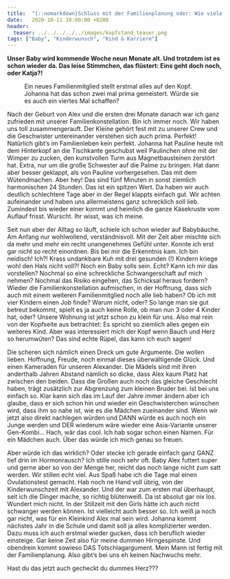 ```yaml
---
title:  "{::nomarkdown}Schluss mit der Familienplanung oder: Wie viele Kinder sind genug? {:/}"
date:   2020-10-11 10:00:00 +0200
header:
  teaser: ../../../../../images/kopfstand_teaser.png
tags: ["Baby", "Kinderwunsch", "Kind & Karriere"]
---
```


**Unser Baby wird kommende Woche neun Monate alt. Und trotzdem ist es schon wieder da. Das leise Stimmchen, das flüstert: Eins geht doch noch, oder Katja?!**

<figure>
  <img src="../../../../../images/kopfstand.png" alt="">
  <figcaption>Ein neues Familienmitglied stellt erstmal alles auf den Kopf. Johanna hat das schon zwei mal prima gemeistert. Würde sie es auch ein viertes Mal schaffen?</figcaption>
</figure>

Nach der Geburt von Alex und die ersten drei Monate danach war ich ganz zufrieden mit unserer Familienkonstellation. Bin ich immer noch. Wir haben uns toll zusammengerauft. Der Kleine gehört fest mit zu unserer Crew und die Geschwister untereinander verstehen sich auch prima. Perfekt! Natürlich gibt’s im Familienleben kein perfekt. Johanna hat Pauline heute mit dem Hinterkopf an die Tischkante geschubst weil Paulinchen ohne mit der Wimper zu zucken, den kunstvollen Turm aus Magnetbausteinen zerstört hat. Extra, nur um die große Schwester auf die Palme zu bringen. Hat dann aber besser geklappt, als von Pauline vorhergesehen. Das mit dem Wütendmachen. Aber hey! Das sind fünf Minuten in sonst ziemlich harmonischen 24 Stunden. Das ist ein spitzen Wert. Da haben wir auch deutlich schlechtere Tage aber in der Regel klappts einfach gut. Wir achten aufeinander und haben uns allermeistens ganz schrecklich soll lieb. Zumindest bis wieder einer kommt und heimlich die ganze Käsekruste vom Auflauf frisst. Wurscht. Ihr wisst, was ich meine. 

Seit nun aber der Alltag so läuft, schiele ich schon wieder auf Babybäuche. Am Anfang nur wohlwollend, verständnisvoll. Mit der Zeit aber mischte sich da mehr und mehr ein recht unangenehmes Gefühl unter. Konnte ich erst gar nicht so recht einordnen. Bis bei mir die Erkenntnis kam. Ich bin neidisch! Ich?! Krass undankbare Kuh mit drei gesunden (!) Kindern kriege wohl den Hals nicht voll?! Noch ein Baby solls sein. Echt? Kann ich mir das vorstellen? Nochmal so eine schreckliche Schwangerschaft auf mich nehmen? Nochmal das Risiko eingehen, das Schicksal heraus fordern? Wieder die Familienkonstellation aufmischen, in der Hoffnung, dass sich auch mit einem weiteren Familienmitglied noch alle lieb haben? Ob ich mit vier Kindern einen Job finde? Warum nicht, oder? So lange man sie gut betreut bekommt, spielt es ja auch keine Rolle, ob man nun 3 oder 4 Kinder hat, oder? Unsere Wohnung ist jetzt schon zu klein für uns. Also mal rein von der Kopfseite aus betrachtet: Es spricht so ziemlich alles gegen ein weiteres Kind. Aber was interessiert mich der Kopf wenn Bauch und Herz so herumwüten? Das sind echte Rüpel, das kann ich euch sagen!

Die scheren sich nämlich einen Dreck um gute Argumente. Die wollen lieben. Hoffnung, Freude, noch einmal dieses überwältigende Glück. Und einen Kameraden für unseren Alexander. Die Mädels sind mit ihren anderthalb Jahren Abstand nämlich so dicke, dass Alex kaum Platz hat zwischen den beiden. Dass die Großen auch noch das gleiche Geschlecht haben, trägt zusätzlich zur Abgrenzung zum kleinen Bruder bei. Ist bei uns einfach so. Klar kann sich das im Lauf der Jahre immer ändern aber ich glaube, dass er sich schon hin und wieder ein Geschwisterchen wünschen wird, dass ihm so nahe ist, wie es die Mädchen zueinander sind. Wenn wir jetzt also direkt nachlegen würden und DANN würde es auch noch ein Junge werden und DER wiederum wäre wieder eine Asia-Variante unserer Gen-Kombi… Hach, wär das cool. Ich hab sogar schon einen Namen. Für ein Mädchen auch. Über das würde ich mich genau so freuen.

Aber würde ich das wirklich? Oder stecke ich gerade einfach ganz GANZ tief drin im Hormonrausch? Ich stille noch sehr oft. Baby Alex futtert super und gerne aber so von der Menge her, reicht das noch lange nicht zum satt werden. Wir stillen echt viel. Aus Spaß habe ich die Tage mal einen Ovulationstest gemacht. Hab noch ne Hand voll übrig, von der Kinderwunschzeit mit Alexander. Und der war zum ersten mal überhaupt, seit ich die Dinger mache, so richtig blütenweiß. Da ist absolut gar nix los. Wundert mich nicht. In der Stillzeit mit den Girls hätte ich auch nicht schwanger werden können. Ist vielleicht auch besser so. Ich weiß ja noch gar nicht, was für ein Kleinkind Alex mal sein wird. Johanna kommt nächstes Jahr in die Schule und damit soll ja alles komplizierter werden. Dazu muss ich auch erstmal wieder gucken, dass ich beruflich wieder einsteige. Gar keine Zeit also für meine dummen Hirngespinste. Und obendrein kommt sowieso DAS Totschlagargument. Mein Mann ist fertig mit der Familienplanung. Also gibt’s bei uns eh keinen Nachwuchs mehr. 

Hast du das jetzt auch gecheckt du dummes Herz???




 

   



















  












 






 





  


  






					 


 
 









